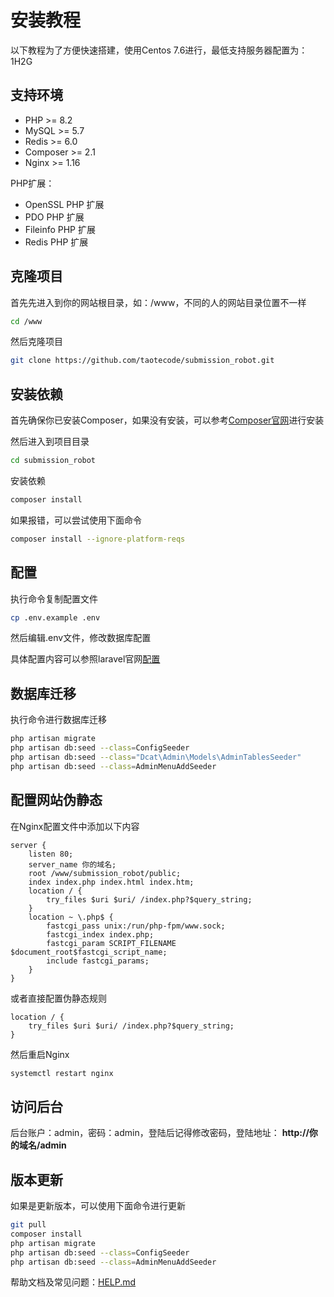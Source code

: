 # 安装教程

以下教程为了方便快速搭建，使用Centos 7.6进行，最低支持服务器配置为：1H2G


## 支持环境

- PHP >= 8.2
- MySQL >= 5.7
- Redis >= 6.0
- Composer >= 2.1
- Nginx >= 1.16

PHP扩展：
- OpenSSL PHP 扩展
- PDO PHP 扩展
- Fileinfo PHP 扩展
- Redis PHP 扩展

## 克隆项目
首先先进入到你的网站根目录，如：/www，不同的人的网站目录位置不一样
```bash
cd /www
```
然后克隆项目
```bash
git clone https://github.com/taotecode/submission_robot.git
```

## 安装依赖

首先确保你已安装Composer，如果没有安装，可以参考[Composer官网](https://getcomposer.org/download/)进行安装

然后进入到项目目录
```bash
cd submission_robot
```

安装依赖
```bash
composer install
```

如果报错，可以尝试使用下面命令
```bash
composer install --ignore-platform-reqs
```

## 配置

执行命令复制配置文件
```bash
cp .env.example .env
```

然后编辑.env文件，修改数据库配置

具体配置内容可以参照laravel官网[配置](https://learnku.com/docs/laravel/10.x/configuration/14836)

## 数据库迁移

执行命令进行数据库迁移
```bash
php artisan migrate
php artisan db:seed --class=ConfigSeeder
php artisan db:seed --class="Dcat\Admin\Models\AdminTablesSeeder"
php artisan db:seed --class=AdminMenuAddSeeder
```

## 配置网站伪静态

在Nginx配置文件中添加以下内容
```nginx
server {
    listen 80;
    server_name 你的域名;
    root /www/submission_robot/public;
    index index.php index.html index.htm;
    location / {
        try_files $uri $uri/ /index.php?$query_string;
    }
    location ~ \.php$ {
        fastcgi_pass unix:/run/php-fpm/www.sock;
        fastcgi_index index.php;
        fastcgi_param SCRIPT_FILENAME $document_root$fastcgi_script_name;
        include fastcgi_params;
    }
}
```

或者直接配置伪静态规则
```nginx
location / {
    try_files $uri $uri/ /index.php?$query_string;
}
```

然后重启Nginx
```bash
systemctl restart nginx
```

## 访问后台

后台账户：admin，密码：admin，登陆后记得修改密码，登陆地址： **http://你的域名/admin**

## 版本更新

如果是更新版本，可以使用下面命令进行更新
```bash
git pull
composer install
php artisan migrate
php artisan db:seed --class=ConfigSeeder
php artisan db:seed --class=AdminMenuAddSeeder
```

帮助文档及常见问题：[HELP.md](https://github.com/taotecode/submission_robot/blob/master/HELP.md)
